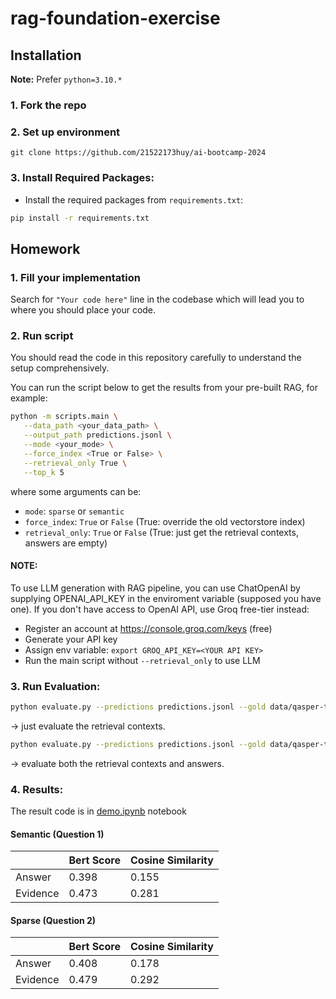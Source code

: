 # rag-foundation-exercise

## Installation

**Note:** Prefer `python=3.10.*`

### 1. Fork the repo

### 2. Set up environment
```
git clone https://github.com/21522173huy/ai-bootcamp-2024
```

### 3. **Install Required Packages:**

- Install the required packages from `requirements.txt`:

```sh
pip install -r requirements.txt
```

## Homework

### 1. **Fill your implementation**

Search for `"Your code here"` line in the codebase which will lead you to where you should place your code.

### 2. **Run script**

You should read the code in this repository carefully to understand the setup comprehensively.

You can run the script below to get the results from your pre-built RAG, for example:

```sh
python -m scripts.main \
   --data_path <your_data_path> \
   --output_path predictions.jsonl \
   --mode <your_mode> \
   --force_index <True or False> \
   --retrieval_only True \
   --top_k 5
```

where some arguments can be:

- `mode`: `sparse` or `semantic`
- `force_index`: `True` or `False` (True: override the old vectorstore index)
- `retrieval_only`: `True` or `False` (True: just get the retrieval contexts, answers are empty)

#### NOTE:

To use LLM generation with RAG pipeline, you can use ChatOpenAI by supplying OPENAI_API_KEY in the enviroment variable (supposed you have one).
If you don't have access to OpenAI API, use Groq free-tier instead:

- Register an account at https://console.groq.com/keys (free)
- Generate your API key
- Assign env variable: `export GROQ_API_KEY=<YOUR API KEY>`
- Run the main script without `--retrieval_only` to use LLM

### 3. **Run Evaluation:**
```sh
python evaluate.py --predictions predictions.jsonl --gold data/qasper-test-v0.3.json --retrieval_only
```
$\rightarrow$ just evaluate the retrieval contexts.

```sh
python evaluate.py --predictions predictions.jsonl --gold data/qasper-test-v0.3.json
```
$\rightarrow$ evaluate both the retrieval contexts and answers.

### 4. **Results:**
The result code is in [demo.ipynb](demo.ipynb) notebook
#### Semantic (Question 1)
|   | Bert Score | Cosine Similarity |
| -------- | ------- | -------- |
| Answer  |   0.398  |0.155|
| Evidence  |  0.473|   0.281 |

#### Sparse (Question 2)
|   | Bert Score | Cosine Similarity |
| -------- | ------- | -------- |
| Answer  |  0.408 |0.178|
| Evidence  |  0.479|   0.292 |
